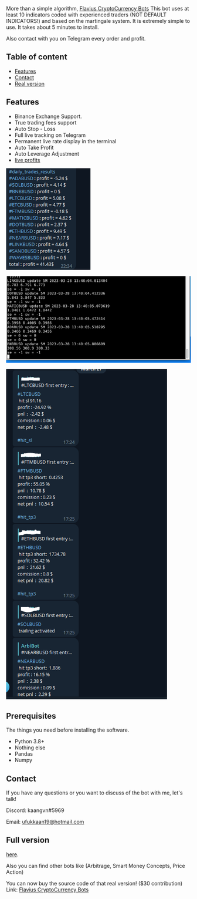 


More than a simple algorithm, [Flavius CryptoCurrency Bots](https://flbot.sell.app/?browse=products&cursor=) This bot uses at least 10 indicators coded with experienced traders (NOT DEFAULT INDICATORS!) and based on the martingale system. It is extremely simple to use. It takes about 5 minutes to install.

Also contact with you on Telegram every order and profit.

## Table of content
* [Features](#features)
* [Contact](#contact)
* [Real version](#full-version)
<a name="features"/>
 
## Features

* Binance Exchange Support.
* True trading fees support
* Auto Stop - Loss
* Full live tracking on Telegram 
* Permanent live rate display in the terminal
* Auto Take Profit
* Auto Leverage Adjustment
* [live profits](https://discord.gg/6wts7KDE)

![Alt text](/6.PNG "Bot Daily Orders Message")

![Alt text](/14.PNG "Bot Terminal")

![Alt text](/532.PNG "Bot Telegram Orders Message")




<a name="prerequis"/>
 
## Prerequisites

The things you need before installing the software.

* Python 3.8+
* Nothing else 
* Pandas
* Numpy

 
## Contact

If you have any questions or you want to discuss of the bot with me, let's talk!

Discord: kaangvn#5969

Email: [ufukkaan19@hotmail.com](mailto:ufukkaan19@hotmail.com)

<a name="full-version"/>
 
## Full version


[here](https://flbot.sell.app/). 


Also you can find other bots like (Arbitrage, Smart Money Concepts, Price Action)

You can now buy the source code of that real version! ($30 contribution)
Link: [Flavius CryptoCurrency Bots](https://flbot.sell.app/?browse=products&cursor=)
